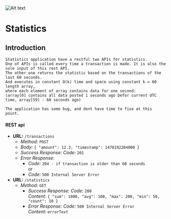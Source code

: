 ![Alt text](RHV.png?raw=true )
 # Statistics
 
 ## Introduction
 
	Statistics application have a restful two APIs for statistics. 
	One of APIs is called every time a transaction is made. It is also the sole input of this rest API. 
	The other one returns the statistic based on the transactions of the last 60 seconds. 
	And executes in constant O(k) time and space using constant k = 60 length array, 
	where each element of array contains data for one second:
	(array[0] contains all data posted 1 seconds ago befor current UTC time, array[59] - 60 seconds ago)
	
	The application has some bug, and dont have time to fixe at this point.
  
#### REST api 

* **URL:**  `/transactions`
    * *Method:*  `POST`
	* *Body:* 
		   ``
			{
			"amount": 12.3,
			"timestamp": 1478192204000
			}
		   ``
    * *Success Response:* *Code:* `201` <br />
    * *Error Response:*
        * *Code:* `204 - if transaction is older than 60 seconds` <br />
        or
        * *Code:* `500 Internal Server Error` <br />
* **URL:**  `/statistics`
    * *Method:*  `GET`
        * *Success Response:* *Code:* `200` <br />
            *Content:* 
               ``
				{
				"sum": 1000,
				"avg": 100,
				"max": 200,
				"min": 50,
				"count": 10
				}
               ``
        * *Error Response:* *Code:* `500 Internal Server Error` <br />
            *Content:*
                 ``
				 errorText
                ``


